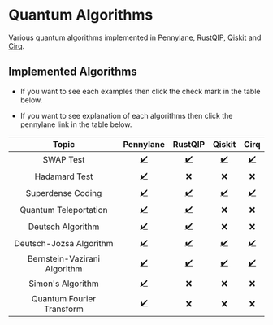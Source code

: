 # Quantum Algorithms

Various quantum algorithms implemented in [Pennylane](https://pennylane.ai/), [RustQIP](https://github.com/Renmusxd/RustQIP), [Qiskit](https://qiskit.org/) and [Cirq](https://quantumai.google/cirq).

## Implemented Algorithms

- If you want to see each examples then click the check mark in the table below.

- If you want to see explanation of each algorithms then click the pennylane link in the table below.

|            Topic             |                         Pennylane                         |                        RustQIP                        |                              Qiskit                              |                              Cirq                              |
|:----------------------------:|:---------------------------------------------------------:|:-----------------------------------------------------:|:----------------------------------------------------------------:|:--------------------------------------------------------------:|
|          SWAP Test           |     [:heavy_check_mark:](./notebook/swap_test.ipynb)      |     [:heavy_check_mark:](./src/bin/swap_test.rs)      |     [:heavy_check_mark:](./notebook_qiskit/swap_test.ipynb)      |     [:heavy_check_mark:](./notebook_cirq/swap_test.ipynb)      |
|        Hadamard Test         |   [:heavy_check_mark:](./notebook/hadamard_test.ipynb)    |                          :x:                          |                               :x:                                |                              :x:                               |
|      Superdense Coding       |     [:heavy_check_mark:](./notebook/superdense.ipynb)     |     [:heavy_check_mark:](./src/bin/superdense.rs)     |     [:heavy_check_mark:](./notebook_qiskit/superdense.ipynb)     |     [:heavy_check_mark:](./notebook_cirq/superdense.ipynb)     |
|    Quantum Teleportation     |      [:heavy_check_mark:](./notebook/teleport.ipynb)      |      [:heavy_check_mark:](./src/bin/teleport.rs)      |                               :x:                                |                              :x:                               |
|      Deutsch Algorithm       |      [:heavy_check_mark:](./notebook/deutsch.ipynb)       |      [:heavy_check_mark:](./src/bin/deutsch.rs)       |                               :x:                                |                              :x:                               |
|   Deutsch-Jozsa Algorithm    |   [:heavy_check_mark:](./notebook/deutsch_jozsa.ipynb)    |   [:heavy_check_mark:](./src/bin/deutsch_jozsa.rs)    |   [:heavy_check_mark:](./notebook_qiskit/deutsch_jozsa.ipynb)    |   [:heavy_check_mark:](./notebook_cirq/deutsch_jozsa.ipynb)    |
| Bernstein-Vazirani Algorithm | [:heavy_check_mark:](./notebook/bernstein_vazirani.ipynb) | [:heavy_check_mark:](./src/bin/bernstein_vazirani.rs) | [:heavy_check_mark:](./notebook_qiskit/bernstein_vazirani.ipynb) | [:heavy_check_mark:](./notebook_cirq/bernstein_vazirani.ipynb) |
|      Simon's Algorithm       |       [:heavy_check_mark:](./notebook/simon.ipynb)        |                          :x:                          |                               :x:                                |                              :x:                               |
|  Quantum Fourier Transform   |        [:heavy_check_mark:](./notebook/qft.ipynb)         |                          :x:                          |                               :x:                                |                              :x:                               |
